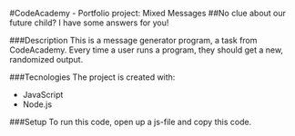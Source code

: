 #CodeAcademy - Portfolio project: Mixed Messages
##No clue about our future child? I have some answers for you!

###Description
This is a message generator program, a task from CodeAcademy. Every time a user runs a program, they should get a new, randomized output.

###Tecnologies
The project is created with:
* JavaScript
* Node.js

###Setup 
To run this code, open up a js-file and copy this code. 
